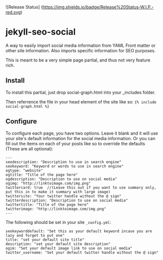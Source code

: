 ![Release Status]
(https://img.shields.io/badge/Release%20Status-W.I.P.-red.svg)

# jekyll-seo-social
A way to easily import social media information from YAML Front matter or other site information. Also imports specific information for SEO purposes.

This is meant to be a very simple page partial, and thus not very feature rich.




## Install
To install this partial, just drop social-graph.html into your _includes folder.

Then referrence the file in your head element of the site like so: `{% include social-graph.html %}`


## Configure
To configure each page, you have two options. Leave it blank and it will use your site's default information for the social media information. Or you can fill out the items on each of your posts like so to override the defaults (These are all optional):

```
---
seodescription: "Description to use in search engine"
seokeyword: "Keyword or words to use in search engine"
ogtype: "website"
ogtitle: "Title of the page here"
ogdescription: "Description to use on social media"
ogimg: "http://linktoimage.com/img.png"
twittercard: true  //(Leave this out if you want to use summary only, put this in to make it summary with large image)
twittersite: "Your twitter handle without the @ sign"
twitterdescription: "Description to use on social media"
twittertitle: "Title of the page here"
twitterimage: "http://linktoimage.com/img.png"
---
```

The following should be set in your site `_config.yml`:

```
seokeyworddefault: "Set this as your default keyword incase you are lazy and forget to put one"
title: "set your default site title"
description: "set your default site description"
ogim: "Set your default image link to use on social media"
twitter_username: "Set your default twitter handle without the @ sign"
```
